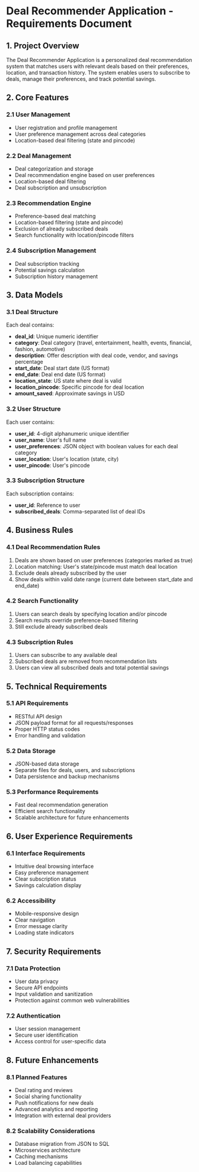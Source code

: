 # Deal Recommender Application - Requirements Document

## 1. Project Overview

The Deal Recommender Application is a personalized deal recommendation system that matches users with relevant deals based on their preferences, location, and transaction history. The system enables users to subscribe to deals, manage their preferences, and track potential savings.

## 2. Core Features

### 2.1 User Management
- User registration and profile management
- User preference management across deal categories
- Location-based deal filtering (state and pincode)

### 2.2 Deal Management
- Deal categorization and storage
- Deal recommendation engine based on user preferences
- Location-based deal filtering
- Deal subscription and unsubscription

### 2.3 Recommendation Engine
- Preference-based deal matching
- Location-based filtering (state and pincode)
- Exclusion of already subscribed deals
- Search functionality with location/pincode filters

### 2.4 Subscription Management
- Deal subscription tracking
- Potential savings calculation
- Subscription history management

## 3. Data Models

### 3.1 Deal Structure
Each deal contains:
- **deal_id**: Unique numeric identifier
- **category**: Deal category (travel, entertainment, health, events, financial, fashion, automotive)
- **description**: Offer description with deal code, vendor, and savings percentage
- **start_date**: Deal start date (US format)
- **end_date**: Deal end date (US format)
- **location_state**: US state where deal is valid
- **location_pincode**: Specific pincode for deal location
- **amount_saved**: Approximate savings in USD

### 3.2 User Structure
Each user contains:
- **user_id**: 4-digit alphanumeric unique identifier
- **user_name**: User's full name
- **user_preferences**: JSON object with boolean values for each deal category
- **user_location**: User's location (state, city)
- **user_pincode**: User's pincode

### 3.3 Subscription Structure
Each subscription contains:
- **user_id**: Reference to user
- **subscribed_deals**: Comma-separated list of deal IDs

## 4. Business Rules

### 4.1 Deal Recommendation Rules
1. Deals are shown based on user preferences (categories marked as true)
2. Location matching: User's state/pincode must match deal location
3. Exclude deals already subscribed by the user
4. Show deals within valid date range (current date between start_date and end_date)

### 4.2 Search Functionality
1. Users can search deals by specifying location and/or pincode
2. Search results override preference-based filtering
3. Still exclude already subscribed deals

### 4.3 Subscription Rules
1. Users can subscribe to any available deal
2. Subscribed deals are removed from recommendation lists
3. Users can view all subscribed deals and total potential savings

## 5. Technical Requirements

### 5.1 API Requirements
- RESTful API design
- JSON payload format for all requests/responses
- Proper HTTP status codes
- Error handling and validation

### 5.2 Data Storage
- JSON-based data storage
- Separate files for deals, users, and subscriptions
- Data persistence and backup mechanisms

### 5.3 Performance Requirements
- Fast deal recommendation generation
- Efficient search functionality
- Scalable architecture for future enhancements

## 6. User Experience Requirements

### 6.1 Interface Requirements
- Intuitive deal browsing interface
- Easy preference management
- Clear subscription status
- Savings calculation display

### 6.2 Accessibility
- Mobile-responsive design
- Clear navigation
- Error message clarity
- Loading state indicators

## 7. Security Requirements

### 7.1 Data Protection
- User data privacy
- Secure API endpoints
- Input validation and sanitization
- Protection against common web vulnerabilities

### 7.2 Authentication
- User session management
- Secure user identification
- Access control for user-specific data

## 8. Future Enhancements

### 8.1 Planned Features
- Deal rating and reviews
- Social sharing functionality
- Push notifications for new deals
- Advanced analytics and reporting
- Integration with external deal providers

### 8.2 Scalability Considerations
- Database migration from JSON to SQL
- Microservices architecture
- Caching mechanisms
- Load balancing capabilities 